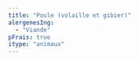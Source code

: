 ```yaml
---
title: "Poule (volaille et gibier)"
alergenesIng:
  - "Viande"
pFrais: true
itype: "animaux"
---
```

